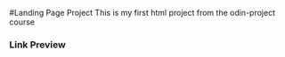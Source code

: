 #Landing Page Project
This is my first html project from the odin-project course
<br/>
### Link Preview

